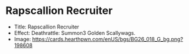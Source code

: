 # Rapscallion Recruiter
- Title:  Rapscallion Recruiter
- Effect:  Deathrattle: Summon3 Golden Scallywags.
- Image:  https://cards.hearthpwn.com/enUS/bgs/BG26_018_G_bg.png?198608
